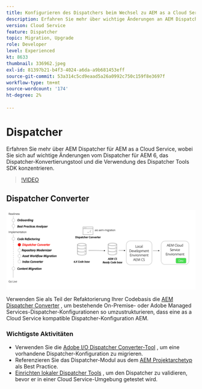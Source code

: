 ```yaml
---
title: Konfigurieren des Dispatchers beim Wechsel zu AEM as a Cloud Service
description: Erfahren Sie mehr über wichtige Änderungen an AEM Dispatcher für AEM as a Cloud Service, das Dispatcher-Konvertierungstool und die Verwendung des Dispatcher Tools SDK.
version: Cloud Service
feature: Dispatcher
topic: Migration, Upgrade
role: Developer
level: Experienced
kt: 8633
thumbnail: 336962.jpeg
exl-id: 81397b21-b4f3-4024-a6da-a9b681453eff
source-git-commit: 53a314c5cd9eaad5a26a0992c750c159f8e3697f
workflow-type: tm+mt
source-wordcount: '174'
ht-degree: 2%

---
```


# Dispatcher

Erfahren Sie mehr über AEM Dispatcher für AEM as a Cloud Service, wobei Sie sich auf wichtige Änderungen vom Dispatcher für AEM 6, das Dispatcher-Konvertierungstool und die Verwendung des Dispatcher Tools SDK konzentrieren.

>[!VIDEO](https://video.tv.adobe.com/v/336962/?quality=12&learn=on)

## Dispatcher Converter

![Dispatcher Converter](./assets/dispatcher-converter-diagram.png)

Verwenden Sie als Teil der Refaktorierung Ihrer Codebasis die [AEM Dispatcher Converter](https://experienceleague.adobe.com/docs/experience-manager-cloud-service/moving/refactoring-tools/dispatcher-transformation-utility-tools.html) , um bestehende On-Premise- oder Adobe Managed Services-Dispatcher-Konfigurationen so umzustrukturieren, dass eine as a Cloud Service kompatible Dispatcher-Konfiguration AEM.

### Wichtigste Aktivitäten

* Verwenden Sie die [Adobe I/O Dispatcher Converter-Tool](https://github.com/adobe/aio-cli-plugin-aem-cloud-service-migration#aio-aem-migrationdispatcher-converter) , um eine vorhandene Dispatcher-Konfiguration zu migrieren.
* Referenzieren Sie das Dispatcher-Modul aus dem [AEM Projektarchetyp](https://github.com/adobe/aem-project-archetype/tree/develop/src/main/archetype/dispatcher.cloud) als Best Practice.
* [Einrichten lokaler Dispatcher Tools](https://experienceleague.adobe.com/docs/experience-manager-learn/cloud-service/local-development-environment-set-up/dispatcher-tools.html) , um den Dispatcher zu validieren, bevor er in einer Cloud Service-Umgebung getestet wird.


